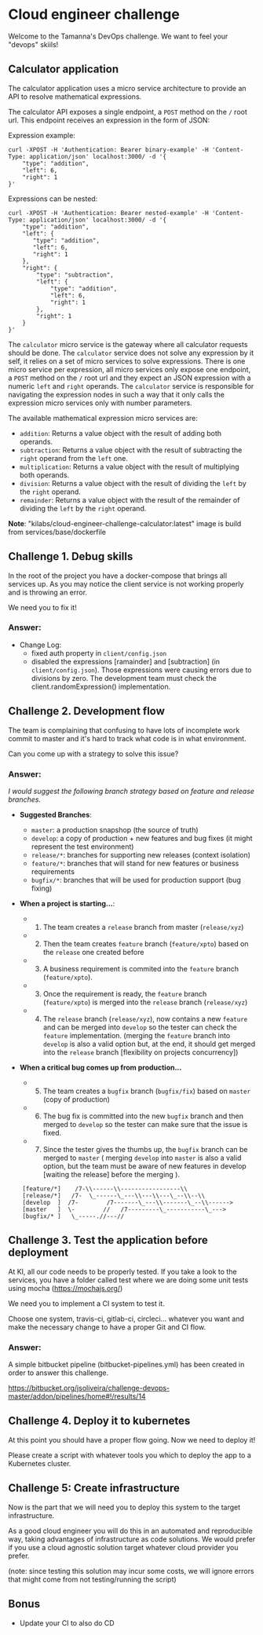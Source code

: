 # Cloud engineer challenge

Welcome to the Tamanna's DevOps challenge.
We want to feel your "devops" skiils!

## Calculator application

The calculator application uses a micro service architecture to provide an API to resolve mathematical expressions.

The calculator API exposes a single endpoint, a `POST` method on the `/` root url.
This endpoint receives an expression in the form of JSON:

Expression example:

```
curl -XPOST -H 'Authentication: Bearer binary-example' -H 'Content-Type: application/json' localhost:3000/ -d '{
    "type": "addition",
    "left": 6,
    "right": 1
}'
```

Expressions can be nested:

```
curl -XPOST -H 'Authentication: Bearer nested-example' -H 'Content-Type: application/json' localhost:3000/ -d '{
    "type": "addition",
    "left": {
       "type": "addition",
       "left": 6,
       "right": 1
    },
    "right": {
        "type": "subtraction",
        "left": {
            "type": "addition",
            "left": 6,
            "right": 1
        },
        "right": 1
    }
}'
```

The `calculator` micro service is the gateway where all calculator requests should be done.
The `calculator` service does not solve any expression by it self, it relies on a set of micro services to solve expressions.
There is one micro service per expression, all micro services only expose one endpoint, a `POST` method on the `/` root url and they expect an JSON expression with a numeric `left` and `right` operands.
The `calculator` service is responsible for navigating the expression nodes in such a way that it only calls the expression micro services only with number parameters.

The available mathematical expression micro services are:

-   `addition`:
    Returns a value object with the result of adding both operands.
-   `subtraction`:
    Returns a value object with the result of subtracting the `right` operand from the `left` one.
-   `multiplication`:
    Returns a value object with the result of multiplying both operands.
-   `division`:
    Returns a value object with the result of dividing the `left` by the `right` operand.
-   `remainder`:
    Returns a value object with the result of the remainder of dividing the `left` by the `right` operand.

**Note**:
"kilabs/cloud-engineer-challenge-calculator:latest" image is build from services/base/dockerfile

## Challenge 1. Debug skills

In the root of the project you have a docker-compose that brings all services up.
As you may notice the client service is not working properly and is throwing an error.

We need you to fix it!

### **Answer**:

-   Change Log:
    -   fixed auth property in `client/config.json` 
    -   disabled the expressions [ramainder] and [subtraction] (in `client/config.json`). Those expressions were causing errors due to divisions by zero. The development team must check the client.randomExpression() implementation.

## Challenge 2. Development flow

The team is complaining that confusing to have lots of incomplete work commit to master and it's hard to track what code is in what environment.

Can you come up with a strategy to solve this issue?

### **Answer**:

_I would suggest the following branch strategy based on feature and release branches._

-  **Suggested Branches**:
    -   `master`:  a production snapshop (the source of truth)
    -   `develop`:  a copy of production + new features and bug fixes (it might represent the test environment)
    -   `release/*`: branches for supporting new releases (context isolation)
    -   `feature/*`: branches that will stand for new features or business requirements
    -   `bugfix/*`: branches that will be used for production support (bug fixing)

-  **When a project is starting...**:
    - 1. The team creates a `release` branch from master (`release/xyz`)
    - 2. Then the team creates `feature` branch (`feature/xpto`) based on the `release` one created before
    - 3. A business requirement is commited into the `feature` branch (`feature/xpto`).
    - 3. Once the requirement is ready, the `feature` branch (`feature/xpto`) is merged into the `release` branch (`release/xyz`)
    - 4. The `release` branch (`release/xyz`), now contains a new `feature` and can be merged into `develop` so the tester can check the `feature` implementation. 
        (merging the `feature` branch into `develop` is also a valid option but, at the end, it should get merged into the `release` branch [flexibility on projects concurrency])
    
-   **When a critical bug comes up from production...**
    - 5. The team creates a `bugfix` branch (`bugfix/fix`) based on `master` (copy of production)
    - 6. The bug fix is committed into the new `bugfix` branch and then merged to `develop` so the tester can make sure that the issue is fixed. 
    - 7. Since the tester gives the thumbs up, the `bugfix` branch can be merged to `master` 
        ( merging `develop` into `master` is also a valid option, but the team must be aware of new features in develop [waiting the release] before the merging ).

```
    [feature/*]    /7-\\------\\-----------------\\
    [release/*]   /7-  \_------\_---\\---\\---\_--\\--\\
    [develop  ]  /7-        /7-------\_---\\-------\_--\\------>
    [master   ]  \-        //   /7---------\_-----------\_--->
    [bugfix/* ]   \_-----.//---//
```

## Challenge 3. Test the application before deployment

At KI, all our code needs to be properly tested. If you take a look to the services, you have a folder called test where we are doing some unit tests using mocha (https://mochajs.org/)

We need you to implement a CI system to test it.

Choose one system, travis-ci, gitlab-ci, circleci... whatever you want and make the necessary change to have a proper Git and CI flow.

### **Answer**:

A simple bitbucket pipeline (bitbucket-pipelines.yml) has been created in order to answer this challenge.

https://bitbucket.org/jsoliveira/challenge-devops-master/addon/pipelines/home#!/results/14

## Challenge 4. Deploy it to kubernetes

At this point you should have a proper flow going. Now we need to deploy it!

Please create a script with whatever tools you which to deploy the app to a Kubernetes cluster.

## Challenge 5: Create infrastructure

Now is the part that we will need you to deploy this system to the target infrastructure.

As a good cloud engineer you will do this in an automated and reproducible way, taking advantages of infrastructure as code solutions. We would prefer if you use a cloud agnostic solution target whatever cloud provider you prefer.

(note: since testing this solution may incur some costs, we will ignore errors that might come from not testing/running the script)

## Bonus

-   Update your CI to also do CD
